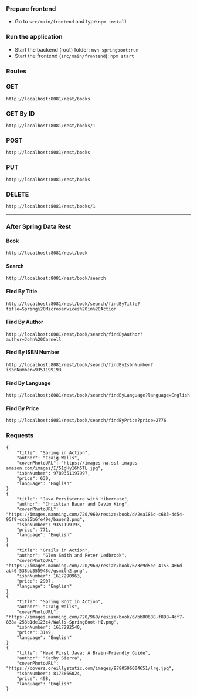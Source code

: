 ### Prepare frontend
 - Go to `src/main/frontend` and type `npm install`
 
### Run the application
 - Start the backend (root) folder: `mvn springboot:run` 
 - Start the frontend (`src/main/frontend`): `npm start`

### Routes

### GET
	http://localhost:8081/rest/books
### GET By ID
	http://localhost:8081/rest/books/1
### POST
	http://localhost:8081/rest/books
### PUT
	http://localhost:8081/rest/books
### DELETE
	http://localhost:8081/rest/books/1
	
<hr/>

### After Spring Data Rest	
#### Book
	http://localhost:8081/rest/book
#### Search
	http://localhost:8081/rest/book/search		
#### Find By Title
	http://localhost:8081/rest/book/search/findByTitle?title=Spring%20Microservices%20in%20Action
#### Find By Author
	http://localhost:8081/rest/book/search/findByAuthor?author=John%20Carnell
#### Find By ISBN Number
	http://localhost:8081/rest/book/search/findByIsbnNumber?isbnNumber=9351199193
#### Find By Language
	http://localhost:8081/rest/book/search/findByLanguage?language=English
#### Find By Price
	http://localhost:8081/rest/book/search/findByPrice?price=2776
	
### Requests

	{
	    "title": "Spring in Action",
	    "author": "Craig Walls",
	    "coverPhotoURL": "https://images-na.ssl-images-amazon.com/images/I/51gHy16h5TL.jpg",
	    "isbnNumber": 9789351197997,
	    "price": 630,
	    "language": "English"
	}
	{
	    "title": "Java Persistence with Hibernate",
	    "author": "Christian Bauer and Gavin King",
	    "coverPhotoURL": "https://images.manning.com/720/960/resize/book/d/2ea186d-c683-4d54-95f9-cca25b6fe49e/bauer2.png",
	    "isbnNumber": 9351199193,
	    "price": 771,
	    "language": "English"
	}
	{
	    "title": "Grails in Action",
	    "author": "Glen Smith and Peter Ledbrook",
	    "coverPhotoURL": "https://images.manning.com/720/960/resize/book/6/3e9d5ed-4155-466d-ab46-538bb355948d/gsmith2.png",
	    "isbnNumber": 1617290963,
	    "price": 2907,
	    "language": "English"
	}
	{
	    "title": "Spring Boot in Action",
	    "author": "Craig Walls",
	    "coverPhotoURL": "https://images.manning.com/720/960/resize/book/6/bb80688-f898-4df7-838a-253b1de123c4/Walls-SpringBoot-HI.png",
	    "isbnNumber": 1617292540,
	    "price": 3149,
	    "language": "English"
	}
	{
	    "title": "Head First Java: A Brain-Friendly Guide",
	    "author": "Kathy Sierra",
	    "coverPhotoURL": "https://covers.oreillystatic.com/images/9780596004651/lrg.jpg",
	    "isbnNumber": 8173666024,
	    "price": 498,
	    "language": "English"
	}
